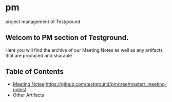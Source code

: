 # pm
project management of Testground

## Welcom to PM section of Testground. 

Here you will find the archive of our Meeting Notes as well as any artifacts that are produced and sharable


## Table of Contents

- [Meeting Notes](https://github.com/testground/pm/tree/master/_meeting-notes)(https://github.com/testground/pm/tree/master/_meeting-notes)
- Other Artifacts

